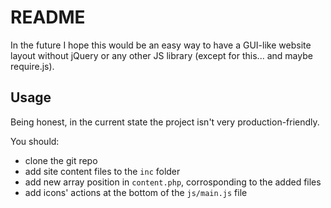 # README #

In the future I hope this would be an easy way to have a GUI-like website layout without jQuery or any other JS library (except for this... and maybe require.js).

## Usage ##

Being honest, in the current state the project isn't very production-friendly.

You should:
- clone the git repo
- add site content files to the `inc` folder
- add new array position in `content.php`, corrosponding to the added files
- add icons' actions at the bottom of the `js/main.js` file